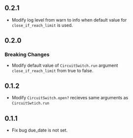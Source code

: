 ## 0.2.1

* Modify log level from warn to info when default value for `close_if_reach_limit` is used.

## 0.2.0

### Breaking Changes

* Modify default value of `CircuitSwitch.run` argument `close_if_reach_limit` from true to false.

## 0.1.2

* Modify `CircuitSwitch.open?` recieves same arguments as `CircuitSwtich.run`

## 0.1.1

* Fix bug due_date is not set.
